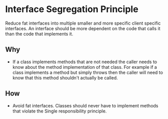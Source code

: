 Interface Segregation Principle
===

Reduce fat interfaces into multiple smaller and more specific client specific interfaces. An interface should be more dependent on the code that calls it than the code that implements it.

## Why
- If a class implements methods that are not needed the caller needs to know about the method implementation of that class. For example if a class implements a method but simply throws then the caller will need to know that this method shouldn't actually be called.

## How
- Avoid fat interfaces. Classes should never have to implement methods that violate the Single responsibility principle.
